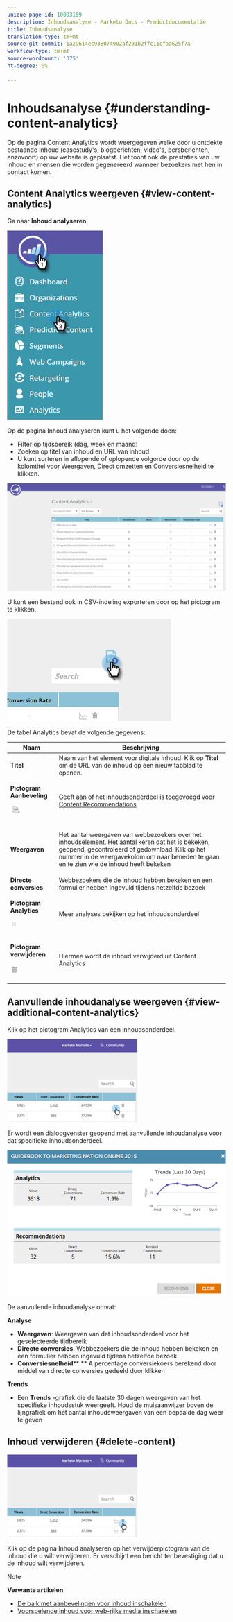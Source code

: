 ```yaml
---
unique-page-id: 10093159
description: Inhoudsanalyse - Marketo Docs - Productdocumentatie
title: Inhoudsanalyse
translation-type: tm+mt
source-git-commit: 1a29614ec938074902af201b2ffc11cfaa625f7a
workflow-type: tm+mt
source-wordcount: '375'
ht-degree: 0%

---
```



# Inhoudsanalyse {#understanding-content-analytics}

Op de pagina Content Analytics wordt weergegeven welke door u ontdekte bestaande inhoud (casestudy&#39;s, blogberichten, video&#39;s, persberichten, enzovoort) op uw website is geplaatst. Het toont ook de prestaties van uw inhoud en mensen die worden gegenereerd wanneer bezoekers met hen in contact komen.

## Content Analytics weergeven {#view-content-analytics}

Ga naar **Inhoud analyseren**.

![](assets/one.png)

Op de pagina Inhoud analyseren kunt u het volgende doen:

* Filter op tijdsbereik (dag, week en maand)
* Zoeken op titel van inhoud en URL van inhoud
* U kunt sorteren in aflopende of oplopende volgorde door op de kolomtitel voor Weergaven, Direct omzetten en Conversiesnelheid te klikken.

![](assets/content-analytics-8-29-16-blur.png)

U kunt een bestand ook in CSV-indeling exporteren door op het pictogram te klikken.

![](assets/image2016-8-29-13-3a51-3a49.png)

De tabel Analytics bevat de volgende gegevens:

<table> 
 <thead> 
  <tr> 
   <th colspan="1" rowspan="1">Naam</th> 
   <th colspan="1" rowspan="1">Beschrijving</th> 
  </tr> 
 </thead> 
 <tbody> 
  <tr> 
   <td colspan="1" rowspan="1"><strong>Titel</strong></td> 
   <td colspan="1" rowspan="1">Naam van het element voor digitale inhoud. Klik op <strong>Titel</strong> om de URL van de inhoud op een nieuw tabblad te openen.</td> 
  </tr> 
  <tr> 
   <td colspan="1"><p><strong>Pictogram </strong><strong>Aanbeveling</strong></p><p><strong><img alt="--" width="24" src="assets/recommended-icon.png" data-linked-resource-id="10094267" data-linked-resource-type="attachment" data-base-url="https://docs.marketo.com" data-linked-resource-container-id="10093159" title="--"></strong></p></td> 
   <td colspan="1">Geeft aan of het inhoudsonderdeel is toegevoegd voor <a href="#">Content Recommendations</a>.</td> 
  </tr> 
  <tr> 
   <td colspan="1" rowspan="1"><p><strong>Weergaven</strong></p></td> 
   <td colspan="1" rowspan="1"><p>Het aantal weergaven van webbezoekers over het inhoudselement. Het aantal keren dat het is bekeken, geopend, gecontroleerd of gedownload. Klik op het nummer in de weergavekolom om naar beneden te gaan en te zien wie de inhoud heeft bekeken</p></td> 
  </tr> 
  <tr> 
   <td colspan="1" rowspan="1"><strong>Directe conversies</strong></td> 
   <td colspan="1" rowspan="1">Webbezoekers die de inhoud hebben bekeken en een formulier hebben ingevuld tijdens hetzelfde bezoek</td> 
  </tr> 
  <tr> 
   <td colspan="1"><p><strong>Pictogram Analytics</strong></p><p><strong><img alt="--" width="17" src="assets/analytics-icon.png" data-linked-resource-id="10097027" data-linked-resource-type="attachment" data-base-url="https://docs.marketo.com" data-linked-resource-container-id="10093159" title="--"></strong></p></td> 
   <td colspan="1">Meer analyses bekijken op het inhoudsonderdeel</td> 
  </tr> 
  <tr> 
   <td colspan="1"><p><strong>Pictogram verwijderen</strong></p><p><img alt="--" src="assets/image2015-12-7-10-3a36-3a52.png" data-linked-resource-id="10096391" data-linked-resource-type="attachment" data-base-url="https://docs.marketo.com" data-linked-resource-container-id="10093159" title="--"></p></td> 
   <td colspan="1">Hiermee wordt de inhoud verwijderd uit Content Analytics</td> 
  </tr> 
 </tbody> 
</table>

## Aanvullende inhoudanalyse weergeven {#view-additional-content-analytics}

Klik op het pictogram Analytics van een inhoudsonderdeel.

![](assets/four.png)

Er wordt een dialoogvenster geopend met aanvullende inhoudanalyse voor dat specifieke inhoudsonderdeel.

![](assets/five.png)

De aanvullende inhoudanalyse omvat:

**Analyse**

* **Weergaven**: Weergaven van dat inhoudsonderdeel voor het geselecteerde tijdbereik
* **Directe conversies**: Webbezoekers die de inhoud hebben bekeken en een formulier hebben ingevuld tijdens hetzelfde bezoek.
* **Conversiesnelheid****:** A percentage conversiekoers berekend door middel van directe conversies gedeeld door klikken

**Trends**

* Een **Trends** -grafiek die de laatste 30 dagen weergaven van het specifieke inhoudsstuk weergeeft. Houd de muisaanwijzer boven de lijngrafiek om het aantal inhoudsweergaven van een bepaalde dag weer te geven

## Inhoud verwijderen {#delete-content}

![](assets/six.png)

Klik op de pagina Inhoud analyseren op het verwijderpictogram van de inhoud die u wilt verwijderen. Er verschijnt een bericht ter bevestiging dat u de inhoud wilt verwijderen.

>[!NOTE]
>
>**Verwante artikelen**
>
>* [De balk met aanbevelingen voor inhoud inschakelen](../../../product-docs/predictive-content/enabling-predictive-content/enable-the-content-recommendation-bar.md)
>* [Voorspelende inhoud voor web-rijke media inschakelen](../../../product-docs/predictive-content/enabling-predictive-content/enable-predictive-content-for-web-rich-media.md)

